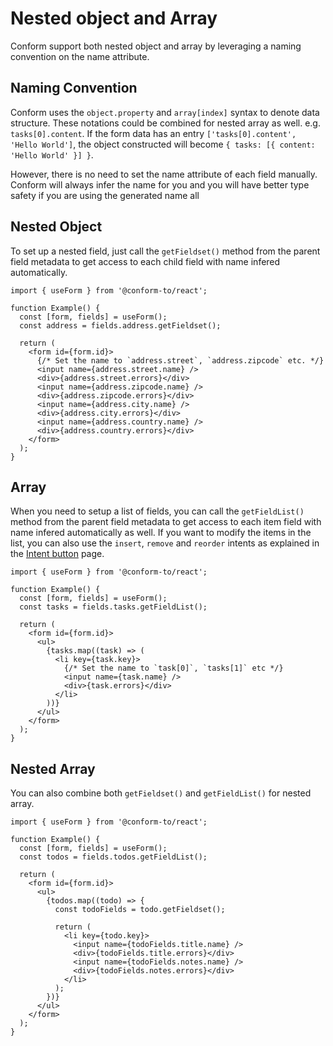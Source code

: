# Nested object and Array

Conform support both nested object and array by leveraging a naming convention on the name attribute.

## Naming Convention

Conform uses the `object.property` and `array[index]` syntax to denote data structure. These notations could be combined for nested array as well. e.g. `tasks[0].content`. If the form data has an entry `['tasks[0].content', 'Hello World']`, the object constructed will become `{ tasks: [{ content: 'Hello World' }] }`.

However, there is no need to set the name attribute of each field manually. Conform will always infer the name for you and you will have better type safety if you are using the generated name all

## Nested Object

To set up a nested field, just call the `getFieldset()` method from the parent field metadata to get access to each child field with name infered automatically.

```tsx
import { useForm } from '@conform-to/react';

function Example() {
  const [form, fields] = useForm();
  const address = fields.address.getFieldset();

  return (
    <form id={form.id}>
      {/* Set the name to `address.street`, `address.zipcode` etc. */}
      <input name={address.street.name} />
      <div>{address.street.errors}</div>
      <input name={address.zipcode.name} />
      <div>{address.zipcode.errors}</div>
      <input name={address.city.name} />
      <div>{address.city.errors}</div>
      <input name={address.country.name} />
      <div>{address.country.errors}</div>
    </form>
  );
}
```

## Array

When you need to setup a list of fields, you can call the `getFieldList()` method from the parent field metadata to get access to each item field with name infered automatically as well. If you want to modify the items in the list, you can also use the `insert`, `remove` and `reorder` intents as explained in the [Intent button](./intent-button#form-controls) page.

```tsx
import { useForm } from '@conform-to/react';

function Example() {
  const [form, fields] = useForm();
  const tasks = fields.tasks.getFieldList();

  return (
    <form id={form.id}>
      <ul>
        {tasks.map((task) => (
          <li key={task.key}>
            {/* Set the name to `task[0]`, `tasks[1]` etc */}
            <input name={task.name} />
            <div>{task.errors}</div>
          </li>
        ))}
      </ul>
    </form>
  );
}
```

## Nested Array

You can also combine both `getFieldset()` and `getFieldList()` for nested array.

```tsx
import { useForm } from '@conform-to/react';

function Example() {
  const [form, fields] = useForm();
  const todos = fields.todos.getFieldList();

  return (
    <form id={form.id}>
      <ul>
        {todos.map((todo) => {
          const todoFields = todo.getFieldset();

          return (
            <li key={todo.key}>
              <input name={todoFields.title.name} />
              <div>{todoFields.title.errors}</div>
              <input name={todoFields.notes.name} />
              <div>{todoFields.notes.errors}</div>
            </li>
          );
        })}
      </ul>
    </form>
  );
}
```

